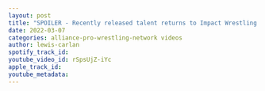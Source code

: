 ```yaml
---
layout: post
title: "SPOILER - Recently released talent returns to Impact Wrestling at latest set of TV tapings"
date: 2022-03-07
categories: alliance-pro-wrestling-network videos
author: lewis-carlan
spotify_track_id: 
youtube_video_id: rSpsUjZ-iYc
apple_track_id: 
youtube_metadata: 
---
```

